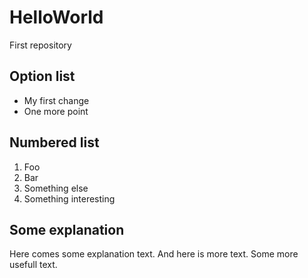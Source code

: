 # HelloWorld
First repository

## Option list
* My first change
* One more point

## Numbered list
1. Foo
1. Bar
1. Something else
1. Something interesting

## Some explanation
Here comes some explanation text.
And here is more text. Some more usefull text.